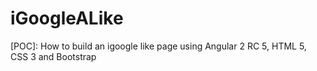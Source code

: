 # iGoogleALike
[POC]: How to build an igoogle like page using Angular 2 RC 5, HTML 5, CSS 3 and Bootstrap
